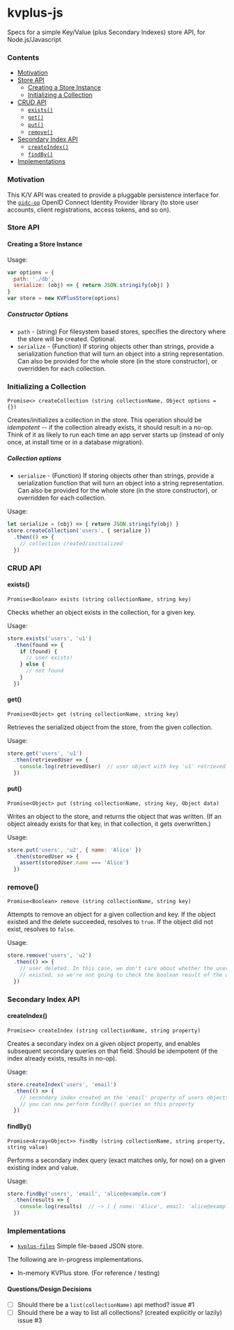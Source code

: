 # kvplus-js
Specs for a simple Key/Value (plus Secondary Indexes) store API, for Node.js/Javascript

### Contents

* [Motivation](#motivation)
* [Store API](#store-api)
  * [Creating a Store Instance](#creating-a-store-instance)
  * [Initializing a Collection](#initializing-a-collection)
* [CRUD API](#crud-api)
  * [`exists()`](#exists)
  * [`get()`](#get)
  * [`put()`](#put)
  * [`remove()`](#remove)
* [Secondary Index API](#secondary-index-api)
  * [`createIndex()`](#createindex)
  * [`findBy()`](#findby)
* [Implementations](#implementations)

### Motivation

This K/V API was created to provide a pluggable persistence interface for the
[`oidc-op`](https://github.com/anvilresearch/oidc-op) OpenID Connect Identity
Provider library (to store user accounts, client registrations, access tokens,
and so on).

### Store API

#### Creating a Store Instance

Usage:

```js
var options = {
  path: './db',
  serialize: (obj) => { return JSON.stringify(obj) }
}
var store = new KVPlusStore(options)
```

##### Constructor Options

* `path` - (string) For filesystem based stores, specifies the directory
  where the store will be created. Optional.
* `serialize` - (Function) If storing objects other than strings, provide a
  serialization function that will turn an object into a string representation.
  Can also be provided for the whole store (in the store constructor), or
  overridden for each collection.

### Initializing a Collection

`Promise<> createCollection (string collectionName, Object options = {})`

Creates/initializes a collection in the store. This operation should be
*idempotent* -- if the collection already exists, it should result in a no-op.
Think of it as likely to run each time an app server starts up (instead of only
once, at install time or in a database migration).

##### Collection options

* `serialize` - (Function) If storing objects other than strings, provide a
  serialization function that will turn an object into a string representation.
  Can also be provided for the whole store (in the store constructor), or
  overridden for each collection.

Usage:

```js
let serialize = (obj) => { return JSON.stringify(obj) }
store.createCollection('users', { serialize })
  .then(() => {
    // collection created/initialized
  })
```

### CRUD API

#### exists()

`Promise<Boolean> exists (string collectionName, string key)`

Checks whether an object exists in the collection, for a given key.

Usage:

```js
store.exists('users', 'u1')
  .then(found => {
    if (found) {
      // user exists!
    } else {
      // not found
    }
  })
```

#### get()

`Promise<Object> get (string collectionName, string key)`

Retrieves the serialized object from the store, from the given collection.

Usage:

```js
store.get('users', 'u1')
  .then(retrievedUser => {
    console.log(retrievedUser)  // user object with key 'u1' retrieved
  })
```

#### put()

`Promise<Object> put (string collectionName, string key, Object data)`

Writes an object to the store, and returns the object that was written. (If an
object already exists for that key, in that collection, it gets overwritten.)

Usage:

```js
store.put('users', 'u2', { name: 'Alice' })
  .then(storedUser => {
    assert(storedUser.name === 'Alice')
  })
```

### remove()

`Promise<Boolean> remove (string collectionName, string key)`

Attempts to remove an object for a given collection and key. If the object
existed and the delete succeeded, resolves to `true`. If the object did not
exist, resolves to `false`.

Usage:

```js
store.remove('users', 'u2')
  .then(() => {
    // user deleted. In this case, we don't care about whether the user actually
    // existed, so we're not going to check the boolean result of the operation
  })
```

### Secondary Index API

#### createIndex()

`Promise<> createIndex (string collectionName, string property)`

Creates a secondary index on a given object property, and enables subsequent
secondary queries on that field. Should be idempotent (if the index already
exists, results in no-op).

Usage:

```js
store.createIndex('users', 'email')
  .then(() => {
    // secondary index created on the 'email' property of users objects.
    // you can now perform findBy() queries on this property
  })
```

#### findBy()

`Promise<Array<Object>> findBy (string collectionName, string property, string value)`

Performs a secondary index query (exact matches only, for now) on a given
existing index and value.

Usage:

```js
store.findBy('users', 'email', 'alice@example.com')
  .then(results => {
    console.log(results)  // -> [ { name: 'Alice', email: 'alice@example.com'} ]
  })
```

### Implementations

* [`kvplus-files`](https://github.com/solid/kvplus-files) Simple file-based
  JSON store.

The following are in-progress implementations.

* In-memory KVPlus store. (For reference / testing)

#### Questions/Design Decisions

* [ ] Should there be a `list(collectionName)` api method? issue #1
* [ ] Should there be a way to list all collections? (created explicitly or
  lazily) issue #3
